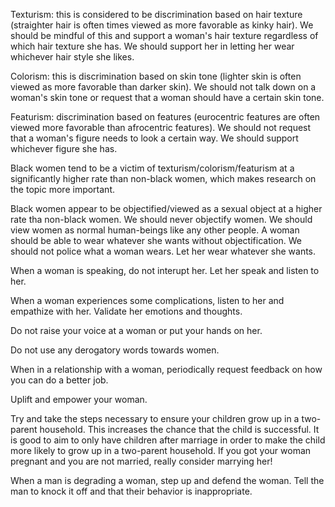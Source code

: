 Texturism: this is considered to be discrimination based on hair texture (straighter hair is often times viewed as more favorable as kinky hair). We should be mindful of this and support a woman's hair texture regardless of which hair texture she has. We should support her in letting her wear whichever hair style she likes.

Colorism: this is discrimination based on skin tone (lighter skin is often viewed as more favorable than darker skin). We should not talk down on a woman's skin tone or request that a woman should have a certain skin tone.

Featurism: discrimination based on features (eurocentric features are often viewed more favorable than afrocentric features). We should not request that a woman's figure needs to look a certain way. We should support whichever figure she has.

Black women tend to be a victim of texturism/colorism/featurism at a significantly higher rate than non-black women, which makes research on the topic more important.

Black women appear to be objectified/viewed as a sexual object at a higher rate tha non-black women. We should never objectify women. We should view women as normal human-beings like any other people. A woman should be able to wear whatever she wants without objectification. We should not police what a woman wears. Let her wear whatever she wants.

When a woman is speaking, do not interupt her. Let her speak and listen to her.

When a woman experiences some complications, listen to her and empathize with her. Validate her emotions and thoughts.

Do not raise your voice at a woman or put your hands on her.

Do not use any derogatory words towards women.

When in a relationship with a woman, periodically request feedback on how you can do a better job.

Uplift and empower your woman.

Try and take the steps necessary to ensure your children grow up in a two-parent household. This increases the chance that the child is successful. It is good to aim to only have children after marriage in order to make the child more likely to grow up in a two-parent household. If you got your woman pregnant and you are not married, really consider marrying her!

When a man is degrading a woman, step up and defend the woman. Tell the man to knock it off and that their behavior is inappropriate.

